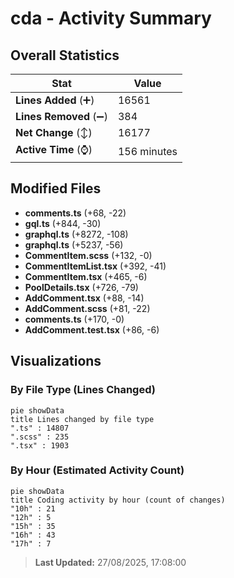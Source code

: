 # cda - Activity Summary 

## Overall Statistics

| Stat                   | Value                                                             |
| ---------------------- | ----------------------------------------------------------------- |
| **Lines Added** (➕)   | 16561                                          |
| **Lines Removed** (➖) | 384                                        |
| **Net Change** (↕)    | 16177                |
| **Active Time** (⌚)   | 156 minutes |


## Modified Files
- **comments.ts** (+68, -22)
- **gql.ts** (+844, -30)
- **graphql.ts** (+8272, -108)
- **graphql.ts** (+5237, -56)
- **CommentItem.scss** (+132, -0)
- **CommentItemList.tsx** (+392, -41)
- **CommentItem.tsx** (+465, -6)
- **PoolDetails.tsx** (+726, -79)
- **AddComment.tsx** (+88, -14)
- **AddComment.scss** (+81, -22)
- **comments.ts** (+170, -0)
- **AddComment.test.tsx** (+86, -6)

## Visualizations

### By File Type (Lines Changed)

```mermaid
pie showData
title Lines changed by file type
".ts" : 14807
".scss" : 235
".tsx" : 1903
```

### By Hour (Estimated Activity Count)

```mermaid
pie showData
title Coding activity by hour (count of changes)
"10h" : 21
"12h" : 5
"15h" : 35
"16h" : 43
"17h" : 7
```


> **Last Updated:** 27/08/2025, 17:08:00